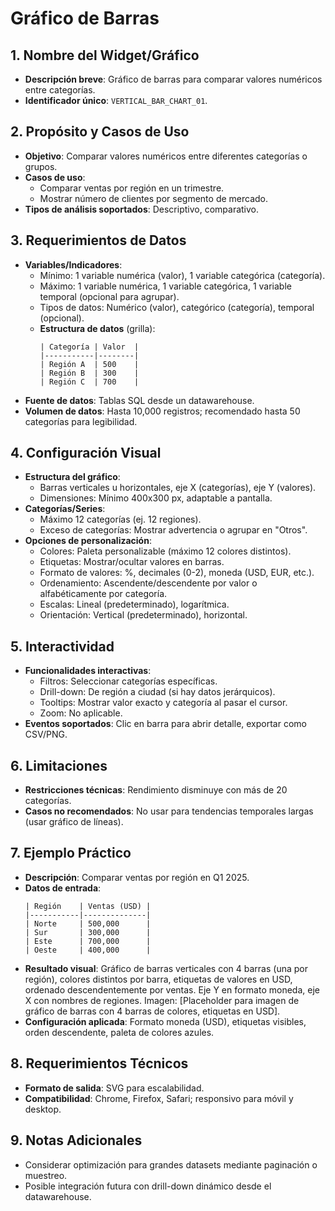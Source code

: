 # Gráfico de Barras

## 1. Nombre del Widget/Gráfico
- **Descripción breve**: Gráfico de barras para comparar valores numéricos entre categorías.
- **Identificador único**: `VERTICAL_BAR_CHART_01`.

## 2. Propósito y Casos de Uso
- **Objetivo**: Comparar valores numéricos entre diferentes categorías o grupos.
- **Casos de uso**:
    - Comparar ventas por región en un trimestre.
    - Mostrar número de clientes por segmento de mercado.
- **Tipos de análisis soportados**: Descriptivo, comparativo.

## 3. Requerimientos de Datos
- **Variables/Indicadores**:
    - Mínimo: 1 variable numérica (valor), 1 variable categórica (categoría).
    - Máximo: 1 variable numérica, 1 variable categórica, 1 variable temporal (opcional para agrupar).
    - Tipos de datos: Numérico (valor), categórico (categoría), temporal (opcional).
  - **Estructura de datos** (grilla):
    ```
    | Categoría | Valor  |
    |-----------|--------|
    | Región A  | 500    |
    | Región B  | 300    |
    | Región C  | 700    |
    ```
- **Fuente de datos**: Tablas SQL desde un datawarehouse.
- **Volumen de datos**: Hasta 10,000 registros; recomendado hasta 50 categorías para legibilidad.

## 4. Configuración Visual
- **Estructura del gráfico**:
    - Barras verticales u horizontales, eje X (categorías), eje Y (valores).
    - Dimensiones: Mínimo 400x300 px, adaptable a pantalla.
- **Categorías/Series**:
    - Máximo 12 categorías (ej. 12 regiones).
    - Exceso de categorías: Mostrar advertencia o agrupar en "Otros".
- **Opciones de personalización**:
    - Colores: Paleta personalizable (máximo 12 colores distintos).
    - Etiquetas: Mostrar/ocultar valores en barras.
    - Formato de valores: %, decimales (0-2), moneda (USD, EUR, etc.).
    - Ordenamiento: Ascendente/descendente por valor o alfabéticamente por categoría.
    - Escalas: Lineal (predeterminado), logarítmica.
    - Orientación: Vertical (predeterminado), horizontal.

## 5. Interactividad
- **Funcionalidades interactivas**:
    - Filtros: Seleccionar categorías específicas.
    - Drill-down: De región a ciudad (si hay datos jerárquicos).
    - Tooltips: Mostrar valor exacto y categoría al pasar el cursor.
    - Zoom: No aplicable.
- **Eventos soportados**: Clic en barra para abrir detalle, exportar como CSV/PNG.

## 6. Limitaciones
- **Restricciones técnicas**: Rendimiento disminuye con más de 20 categorías.
- **Casos no recomendados**: No usar para tendencias temporales largas (usar gráfico de líneas).

## 7. Ejemplo Práctico
- **Descripción**: Comparar ventas por región en Q1 2025.
- **Datos de entrada**:
  ```
  | Región    | Ventas (USD) |
  |-----------|--------------|
  | Norte     | 500,000      |
  | Sur       | 300,000      |
  | Este      | 700,000      |
  | Oeste     | 400,000      |
  ```
- **Resultado visual**: Gráfico de barras verticales con 4 barras (una por región), colores distintos por barra, etiquetas de valores en USD, ordenado descendentemente por ventas. Eje Y en formato moneda, eje X con nombres de regiones. Imagen: [Placeholder para imagen de gráfico de barras con 4 barras de colores, etiquetas en USD].
- **Configuración aplicada**: Formato moneda (USD), etiquetas visibles, orden descendente, paleta de colores azules.

## 8. Requerimientos Técnicos
- **Formato de salida**: SVG para escalabilidad.
- **Compatibilidad**: Chrome, Firefox, Safari; responsivo para móvil y desktop.

## 9. Notas Adicionales
- Considerar optimización para grandes datasets mediante paginación o muestreo.
- Posible integración futura con drill-down dinámico desde el datawarehouse.